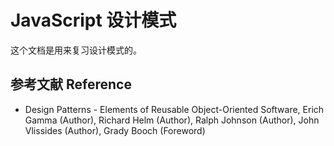 # JavaScript 设计模式

这个文档是用来复习设计模式的。



## 参考文献 Reference

* Design Patterns - Elements of Reusable Object-Oriented Software, Erich Gamma \(Author\), Richard Helm \(Author\), Ralph Johnson \(Author\), John Vlissides \(Author\), Grady Booch \(Foreword\)



